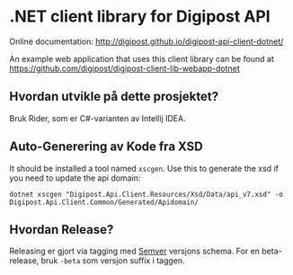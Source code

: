 # .NET client library for Digipost API

Online documentation: http://digipost.github.io/digipost-api-client-dotnet/

An example web application that uses this client library can be found at https://github.com/digipost/digipost-client-lib-webapp-dotnet

## Hvordan utvikle på dette prosjektet?
Bruk Rider, som er C#-varianten av Intellij IDEA.

## Auto-Generering av Kode fra XSD
It should be installed a tool named `xscgen`. Use this to generate the xsd if you need to update the api domain:

`dotnet xscgen "Digipost.Api.Client.Resources/Xsd/Data/api_v7.xsd" -o Digipost.Api.Client.Common/Generated/Apidomain/`

## Hvordan Release? 

Releasing er gjort via tagging med [Semver](http://semver.org) versjons schema. For en beta-release, bruk `-beta` som versjon suffix i taggen.
